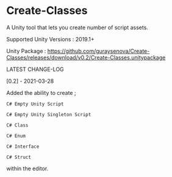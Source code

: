# Create-Classes

A Unity tool that lets you create number of script assets.

Supported Unity Versions : 2019.1+

Unity Package : https://github.com/guraysenova/Create-Classes/releases/download/v0.2/Create-Classes.unitypackage

LATEST CHANGE-LOG

[0.2] - 2021-03-28

Added the ability to create ;

    C# Empty Unity Script

    C# Empty Unity Singleton Script

    C# Class

    C# Enum

    C# Interface

    C# Struct

within the editor.
